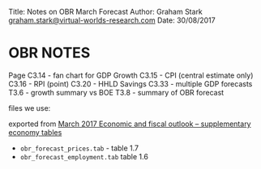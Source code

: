 Title: Notes on OBR March Forecast 
Author: Graham Stark [graham.stark@virtual-worlds-research.com](mailto:graham.stark@virtual-worlds-research.com')
Date: 30/08/2017

# OBR NOTES

Page C3.14 - fan chart for GDP Growth
     C3.15 - CPI (central estimate only)
     C3.16 - RPI (point)
     C3.20 - HHLD Savings
     C3.33 - multiple GDP forecasts
     T3.6  - growth summary vs BOE
     T3.8  - summary of OBR forecast
     
     
files we use:

exported from [March 2017 Economic and fiscal outlook – supplementary economy tables](http://budgetresponsibility.org.uk/efo/economic-fiscal-outlook-march-2017/)

* `obr_forecast_prices.tab` - table 1.7
* `obr_forecast_employment.tab` table 1.6


     
